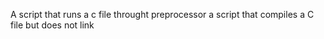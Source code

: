 A script that runs a c file throught preprocessor
a script that compiles a C file but does not link
